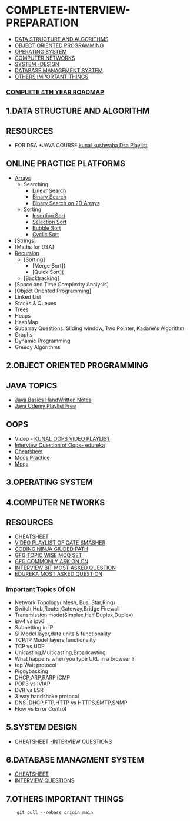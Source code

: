 # COMPLETE-INTERVIEW-PREPARATION
  - [DATA STRUCTURE AND ALGORITHMS](#1DATA-STRUCTURE-AND-ALGORITHM)
  - [OBJECT ORIENTED PROGRAMMING](#2object-oriented-programming)
  - [OPERATING SYSTEM](#3operating-system)
  - [COMPUTER NETWORKS](#4computer-networks)
  - [SYSTEM -DESIGN](#5system-design)
  - [DATABASE MANAGEMENT SYSTEM](#6database-managment-system)
  - [OTHERS IMPORTANT THINGS](#7others-important-things)
 
### [COMPLETE 4TH YEAR  ROADMAP](https://whimsical.com/4th-year-roadmap-to-dream-placement-WB2HTZixtsohXoDcvr6Me7)

## 1.DATA STRUCTURE AND ALGORITHM

## RESOURCES 
 - FOR DSA +JAVA COURSE [ kunal kushwaha Dsa Playlist ](https://youtube.com/playlist?list=PL9gnSGHSqcnr_DxHsP7AW9ftq0AtAyYqJ)
  ## ONLINE PRACTICE PLATFORMS 
   
  
  
- [Arrays](https://www.javatpoint.com/data-structure-array)
    - Searching
        - [Linear Search](https://github.com/vinaysk8803/MY-COMPLETE-INTERVIEW-PREPARATION/blob/main/NOTES/DATA%20STRUCTURES/search-%20%20%20Linear%20search.pdf)
        - [Binary Search](https://github.com/vinaysk8803/MY-COMPLETE-INTERVIEW-PREPARATION/blob/main/NOTES/DATA%20STRUCTURES/search-%20%20%20Binary%20Search.pdf)
        - [Binary Search on 2D Arrays]()
    - Sorting
        - [Insertion Sort](https://github.com/vinaysk8803/MY-COMPLETE-INTERVIEW-PREPARATION/blob/main/NOTES/DATA%20STRUCTURES/sort2-%20%20%20%20%20Insertion%20Sort.pdf.pdf)
        - [Selection Sort](https://github.com/vinaysk8803/MY-COMPLETE-INTERVIEW-PREPARATION/blob/main/NOTES/DATA%20STRUCTURES/sort3-%20%20%20%20%20Selection%20Sort.pdf)
        - [Bubble Sort](https://github.com/vinaysk8803/MY-COMPLETE-INTERVIEW-PREPARATION/blob/main/NOTES/DATA%20STRUCTURES/sort1-%20%20%20%20%20bubble%20sort.pdf.pdf)
        - [Cyclic Sort](https://github.com/vinaysk8803/MY-COMPLETE-INTERVIEW-PREPARATION/blob/main/NOTES/DATA%20STRUCTURES/sort4-%20%20%20%20%20%20Cycle%20Sort.pdf)
- [Strings]
- [Maths for DSA]
- [Recursion](https://github.com/vinaysk8803/MY-COMPLETE-INTERVIEW-PREPARATION/blob/main/NOTES/DATA%20STRUCTURES/Introduction_to_Recursion.pdf)
    - [Sorting]
        - [Merge Sort](
        - [Quick Sort](
    - [Backtracking]
- [Space and Time Complexity Analysis]
- [Object Oriented Programming]
- Linked List
- Stacks & Queues
- Trees
- Heaps 
- HashMap
- Subarray Questions: Sliding window, Two Pointer, Kadane's Algorithm
- Graphs
- Dynamic Programming
- Greedy Algorithms

 ## 2.OBJECT ORIENTED PROGRAMMING
 ## JAVA TOPICS 
   - [ Java Basics HandWritten Notes ](https://github.com/vinaysk8803/MY-COMPLETE-INTERVIEW-PREPARATION/blob/main/NOTES/java%20basic%20notes%20kunal.pdf)
   - [Java Udemy Playlist Free](https://www.udemy.com/course/object-oriented-programming-oops-for-java-certification/?start=0)
 ## OOPS
   - Video - [KUNAL OOPS VIDEO PLAYLIST ](https://youtube.com/playlist?list=PL9gnSGHSqcno1G3XjUbwzXHL8_EttOuKk)
   - [Interview Question of Oops-  edureka](https://www.edureka.co/blog/interview-questions/oops-interview-questions/#oops)
   - [Cheatsheet](https://whimsical.com/object-oriented-programming-cheatsheet-by-love-babbar-YbSgLatbWQ4R5paV7EgqFw)
   - [Mcqs Practice](https://www.sanfoundry.com/1000-object-oriented-programming-oops-questions-answers/)
   - [Mcqs ](https://www.onlineinterviewquestions.com/oops-mcq/)
 ## 3.OPERATING SYSTEM
 ## 4.COMPUTER NETWORKS 
  ## RESOURCES
   - [CHEATSHEET ](https://whimsical.com/networking-cheatsheet-by-love-babbar-FcLExFDezehhfsbDPfZDBv)
   - [VIDEO PLAYLIST OF GATE SMASHER](https://youtube.com/playlist?list=PLxCzCOWd7aiGFBD2-2joCpWOLUrDLvVV_)
   - [CODING NINJA GIUDED PATH](https://www.codingninjas.com/codestudio/guided-paths/computer-networks)
   - [GFG TOPIC WISE MCQ SET](https://www.geeksforgeeks.org/data-link-layer-gq/?ref=lbp)
   - [GFG COMMONLY ASK ON CN](https://www.geeksforgeeks.org/commonly-asked-computer-networks-interview-questions-set-1/p)
   - [INTERVIEW BIT MOST ASKED QUESTION](https://www.interviewbit.com/networking-interview-questions/)
   - [EDUREKA MOST ASKED QUESTION](https://www.edureka.co/blog/interview-questions/networking-interview-questions/)

### Important Topics Of CN
   - Network Topology( Mesh, Bus, Star,Ring) 
   - Switch,Hub,Router,Gateway,Bridge Firewall 
  -  Transmission mode(Simplex,Half Duplex,Duplex)
  -  ipv4 vs ipv6 
  -  Subnetting in IP 
  -  SI Model layer,data units & functionality
  -  TCP/IP Model layers,functionality 
  -  TCP vs UDP 
  -  Unicasting,Multicasting,Broadcasting 
  -  What happens when you type URL in a browser ? 
  -  top Wait protocol  
  -  Piggybacking  
  -  DHCP,ARP,RARP,ICMP
  -  POP3 vs IVIAP 
  -  DVR vs LSR 
  -  3 way handshake protocol 
  -  DNS ,DHCP,FTP,HTTP vs HTTPS,SMTP,SNMP 
  -  Flow vs Error Control 
 
 ## 5.SYSTEM DESIGN
 - [CHEATSHEET ](https://whimsical.com/networking-cheatsheet-by-love-babbar-FcLExFDezehhfsbDPfZDBv)
  -[INTERVIEW QUESTIONS](https://github.com/bregman-arie/devops-exercises#Network)
 ## 6.DATABASE MANAGMENT SYSTEM
 - [CHEATSHEET ](https://whimsical.com/networking-cheatsheet-by-love-babbar-FcLExFDezehhfsbDPfZDBv)
 - [INTERVIEW QUESTIONS](https://github.com/bregman-arie/devops-exercises#Network)
 ## 7.OTHERS IMPORTANT THINGS


        git pull --rebase origin main 
